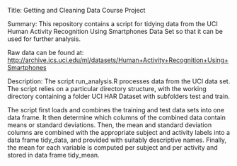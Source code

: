 Title: Getting and Cleaning Data Course Project

Summary: This repository contains a script for tidying data from the UCI Human Activity Recognition Using Smartphones Data Set so that it can be used for further analysis.

Raw data can be found at:
http://archive.ics.uci.edu/ml/datasets/Human+Activity+Recognition+Using+Smartphones

Description: The script run_analysis.R processes data from the UCI data set. The script relies  on a particular directory structure, with the working directory containing a folder UCI HAR Dataset with subfolders test and train.  

The script first loads and combines the training and test data sets into one data frame. It then determine which columns of the combined data contain means or standard deviations. Then, the mean and standard deviation columns are combined with the appropriate subject and activity labels into a data frame tidy_data, and provided with suitably descriptive names. Finally, the mean for each variable is computed per subject and per activity and stored in data frame tidy_mean.


